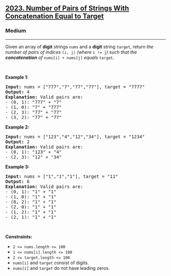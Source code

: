 <h2><a href="https://leetcode.com/problems/number-of-pairs-of-strings-with-concatenation-equal-to-target">2023. Number of Pairs of Strings With Concatenation Equal to Target</a></h2><h3>Medium</h3><hr><p>Given an array of <strong>digit</strong> strings <code>nums</code> and a <strong>digit</strong> string <code>target</code>, return <em>the number of pairs of indices </em><code>(i, j)</code><em> (where </em><code>i != j</code><em>) such that the <strong>concatenation</strong> of </em><code>nums[i] + nums[j]</code><em> equals </em><code>target</code>.</p>

<p>&nbsp;</p>
<p><strong class="example">Example 1:</strong></p>

<pre>
<strong>Input:</strong> nums = [&quot;777&quot;,&quot;7&quot;,&quot;77&quot;,&quot;77&quot;], target = &quot;7777&quot;
<strong>Output:</strong> 4
<strong>Explanation:</strong> Valid pairs are:
- (0, 1): &quot;777&quot; + &quot;7&quot;
- (1, 0): &quot;7&quot; + &quot;777&quot;
- (2, 3): &quot;77&quot; + &quot;77&quot;
- (3, 2): &quot;77&quot; + &quot;77&quot;
</pre>

<p><strong class="example">Example 2:</strong></p>

<pre>
<strong>Input:</strong> nums = [&quot;123&quot;,&quot;4&quot;,&quot;12&quot;,&quot;34&quot;], target = &quot;1234&quot;
<strong>Output:</strong> 2
<strong>Explanation:</strong> Valid pairs are:
- (0, 1): &quot;123&quot; + &quot;4&quot;
- (2, 3): &quot;12&quot; + &quot;34&quot;
</pre>

<p><strong class="example">Example 3:</strong></p>

<pre>
<strong>Input:</strong> nums = [&quot;1&quot;,&quot;1&quot;,&quot;1&quot;], target = &quot;11&quot;
<strong>Output:</strong> 6
<strong>Explanation:</strong> Valid pairs are:
- (0, 1): &quot;1&quot; + &quot;1&quot;
- (1, 0): &quot;1&quot; + &quot;1&quot;
- (0, 2): &quot;1&quot; + &quot;1&quot;
- (2, 0): &quot;1&quot; + &quot;1&quot;
- (1, 2): &quot;1&quot; + &quot;1&quot;
- (2, 1): &quot;1&quot; + &quot;1&quot;
</pre>

<p>&nbsp;</p>
<p><strong>Constraints:</strong></p>

<ul>
	<li><code>2 &lt;= nums.length &lt;= 100</code></li>
	<li><code>1 &lt;= nums[i].length &lt;= 100</code></li>
	<li><code>2 &lt;= target.length &lt;= 100</code></li>
	<li><code>nums[i]</code> and <code>target</code> consist of digits.</li>
	<li><code>nums[i]</code> and <code>target</code> do not have leading zeros.</li>
</ul>
